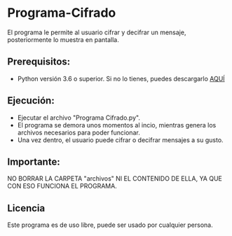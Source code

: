 # Programa-Cifrado

El programa le permite al usuario cifrar y decifrar un mensaje, posteriormente lo muestra en pantalla.

## Prerequisitos:

  - Python versión 3.6 o superior.
  Si no lo tienes, puedes descargarlo [AQUÍ](https://www.python.org/downloads/)
  
## Ejecución: 
  - Ejecutar el archivo "Programa Cifrado.py".
  - El programa se demora unos momentos al incio, mientras genera los archivos necesarios para poder funcionar.
  - Una vez dentro, el usuario puede cifrar o decifrar mensajes a su gusto.
  
## Importante: 
NO BORRAR LA CARPETA "archivos" NI EL CONTENIDO DE ELLA, YA QUE CON ESO FUNCIONA EL PROGRAMA.
  
## Licencia
Este programa es de uso libre, puede ser usado por cualquier persona.
